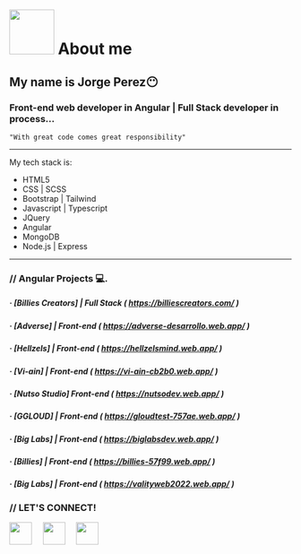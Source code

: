 # <img width="80" src="https://media.giphy.com/media/VDXnwZ3OLqobnjqIQk/giphy.gif"></img> About me 
## My name is Jorge Perez😶
### Front-end web developer in Angular | Full Stack developer in process...
<code>"With great code comes great responsibility"</code>

---

My tech stack is:

- HTML5
- CSS | SCSS
- Bootstrap | Tailwind
- Javascript | Typescript
- JQuery
- Angular
- MongoDB
- Node.js | Express

---

### // Angular Projects 💻. 
##### · [Billies Creators] | Full Stack  ( https://billiescreators.com/ )
##### · [Adverse] | Front-end ( https://adverse-desarrollo.web.app/ )
##### · [Hellzels] | Front-end ( https://hellzelsmind.web.app/ )  
##### · [Vi-ain] | Front-end ( https://vi-ain-cb2b0.web.app/ )
##### · [Nutso Studio] Front-end ( https://nutsodev.web.app/ )
##### · [GGLOUD] | Front-end ( https://gloudtest-757ae.web.app/ )
##### · [Big Labs] | Front-end ( https://biglabsdev.web.app/ )
##### · [Billies] | Front-end ( https://billies-57f99.web.app/ )
##### · [Big Labs] | Front-end ( https://valityweb2022.web.app/ )



### // LET'S CONNECT!

[<img src="https://www.vectorlogo.zone/logos/facebook/facebook-icon.svg" width="40"></img>]( https://www.facebook.com/JorgeLuisSG987 ) &nbsp; &nbsp;
[<img src="https://www.vectorlogo.zone/logos/instagram/instagram-icon.svg" width="40"></img>](#) &nbsp; &nbsp;
[<img src="https://www.vectorlogo.zone/logos/linkedin/linkedin-icon.svg" width="40"></img>](https://www.linkedin.com/in/jorge-luis-perez-12b1b9231/) &nbsp; &nbsp;
